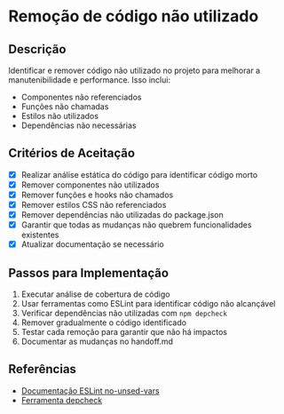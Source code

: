 # Remoção de código não utilizado

## Descrição
Identificar e remover código não utilizado no projeto para melhorar a manutenibilidade e performance. Isso inclui:
- Componentes não referenciados
- Funções não chamadas
- Estilos não utilizados
- Dependências não necessárias

## Critérios de Aceitação
- [x] Realizar análise estática do código para identificar código morto
- [x] Remover componentes não utilizados
- [x] Remover funções e hooks não chamados
- [x] Remover estilos CSS não referenciados
- [x] Remover dependências não utilizadas do package.json
- [x] Garantir que todas as mudanças não quebrem funcionalidades existentes
- [x] Atualizar documentação se necessário

## Passos para Implementação
1. Executar análise de cobertura de código
2. Usar ferramentas como ESLint para identificar código não alcançável
3. Verificar dependências não utilizadas com `npm depcheck`
4. Remover gradualmente o código identificado
5. Testar cada remoção para garantir que não há impactos
6. Documentar as mudanças no handoff.md

## Referências
- [Documentação ESLint no-unsed-vars](https://eslint.org/docs/latest/rules/no-unused-vars)
- [Ferramenta depcheck](https://github.com/depcheck/depcheck)